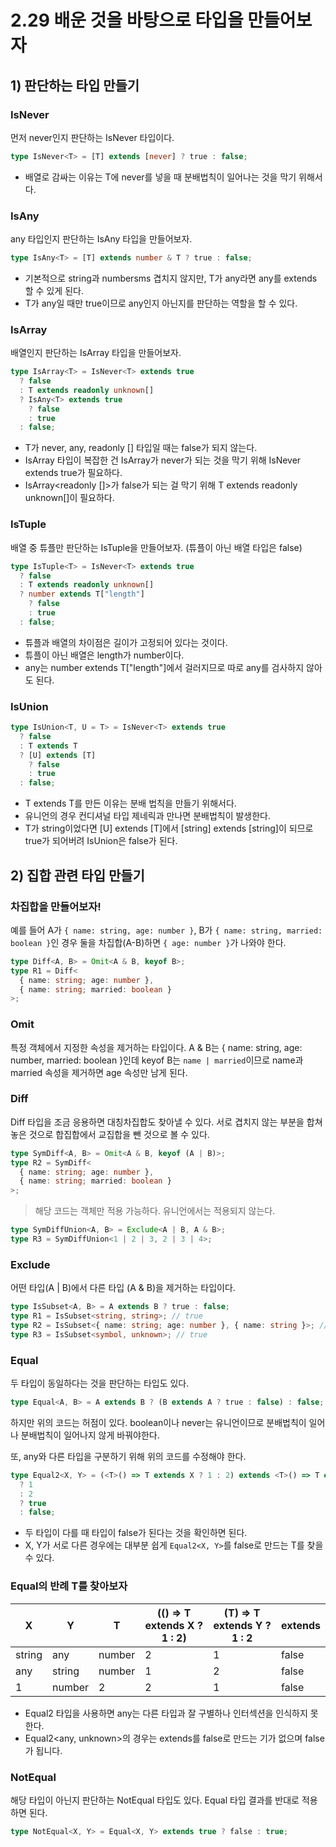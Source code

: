 # 2.29 배운 것을 바탕으로 타입을 만들어보자

## 1) 판단하는 타입 만들기

### IsNever

먼저 never인지 판단하는 IsNever 타입이다.

```ts
type IsNever<T> = [T] extends [never] ? true : false;
```

- 배열로 감싸는 이유는 T에 never를 넣을 때 분배법칙이 일어나는 것을 막기 위해서다.

### IsAny

any 타입인지 판단하는 IsAny 타입을 만들어보자.

```ts
type IsAny<T> = [T] extends number & T ? true : false;
```

- 기본적으로 string과 numbersms 겹치지 않지만, T가 any라면 any를 extends 할 수 있게 된다.
- T가 any일 때만 true이므로 any인지 아닌지를 판단하는 역할을 할 수 있다.

### IsArray

배열인지 판단하는 IsArray 타입을 만들어보자.

```ts
type IsArray<T> = IsNever<T> extends true
  ? false
  : T extends readonly unknown[]
  ? IsAny<T> extends true
    ? false
    : true
  : false;
```

- T가 never, any, readonly [] 타입일 때는 false가 되지 않는다.
- IsArray<T> 타입이 복잡한 건 IsArray<never>가 never가 되는 것을 막기 위해 IsNever<T> extends true가 필요하다.
- IsArray<readonly []>가 false가 되는 걸 막기 위해 T extends readonly unknown[]이 필요하다.

### IsTuple

배열 중 튜플만 판단하는 IsTuple을 만들어보자. (튜플이 아닌 배열 타입은 false)

```ts
type IsTuple<T> = IsNever<T> extends true
  ? false
  : T extends readonly unknown[]
  ? number extends T["length"]
    ? false
    : true
  : false;
```

- 튜플과 배열의 차이점은 길이가 고정되어 있다는 것이다.
- 튜플이 아닌 배열은 length가 number이다.
- any는 number extends T["length"]에서 걸러지므로 따로 any를 검사하지 않아도 된다.

### IsUnion

```ts
type IsUnion<T, U = T> = IsNever<T> extends true
  ? false
  : T extends T
  ? [U] extends [T]
    ? false
    : true
  : false;
```

- T extends T를 만든 이유는 분배 법칙을 만들기 위해서다.
- 유니언의 경우 컨디셔널 타입 제네릭과 만나면 분배법칙이 발생한다.
- T가 string이었다면 [U] extends [T]에서 [string] extends [string]이 되므로 true가 되어버려 IsUnion<string>은 false가 된다.

## 2) 집합 관련 타입 만들기

### 차집합을 만들어보자!

예를 들어 A가 `{ name: string, age: number }`, B가 `{ name: string, married: boolean }`인 경우 둘을 차집합(A-B)하면 `{ age: number }`가 나와야 한다.

```ts
type Diff<A, B> = Omit<A & B, keyof B>;
type R1 = Diff<
  { name: string; age: number },
  { name: string; married: boolean }
>;
```

### Omit

특정 객체에서 지정한 속성을 제거하는 타입이다. A & B는 { name: string, age: number, married: boolean }인데 keyof B는 `name | married`이므로 name과 married 속성을 제거하면 age 속성만 남게 된다.

### Diff

Diff 타입을 조금 응용하면 대칭차집합도 찾아낼 수 있다. 서로 겹치지 않는 부분을 합쳐놓은 것으로 합집합에서 교집합을 뺀 것으로 볼 수 있다.

```ts
type SymDiff<A, B> = Omit<A & B, keyof (A | B)>;
type R2 = SymDiff<
  { name: string; age: number },
  { name: string; married: boolean }
>;
```

> 해당 코드는 객체만 적용 가능하다. 유니언에서는 적용되지 않는다.

```ts
type SymDiffUnion<A, B> = Exclude<A | B, A & B>;
type R3 = SymDiffUnion<1 | 2 | 3, 2 | 3 | 4>;
```

### Exclude

어떤 타입(A | B)에서 다른 타입 (A & B)을 제거하는 타입이다.

```ts
type IsSubset<A, B> = A extends B ? true : false;
type R1 = IsSubset<string, string>; // true
type R2 = IsSubset<{ name: string; age: number }, { name: string }>; // true
type R3 = IsSubset<symbol, unknown>; // true
```

### Equal

두 타입이 동일하다는 것을 판단하는 타입도 있다.

```ts
type Equal<A, B> = A extends B ? (B extends A ? true : false) : false;
```

하지만 위의 코드는 허점이 있다. boolean이나 never는 유니언이므로 분배법칙이 일어나 분배법칙이 일어나지 않게 바꿔야한다.

또, any와 다른 타입을 구분하기 위해 위의 코드를 수정해야 한다.

```ts
type Equal2<X, Y> = (<T>() => T extends X ? 1 : 2) extends <T>() => T extends Y
  ? 1
  : 2
  ? true
  : false;
```

- 두 타입이 다를 때 타입이 false가 된다는 것을 확인하면 된다.
- X, Y가 서로 다른 경우에는 대부분 쉽게 `Equal2<X, Y>`를 false로 만드는 T를 찾을 수 있다.

### Equal의 반례 T를 찾아보자

| X      | Y      | T      | (<T>() => T extends X ? 1 : 2) | (T<X>) => T extends Y ? 1 : 2 | extends |
| ------ | ------ | ------ | ------------------------------ | ----------------------------- | ------- |
| string | any    | number | 2                              | 1                             | false   |
| any    | string | number | 1                              | 2                             | false   |
| 1      | number | 2      | 2                              | 1                             | false   |

- Equal2 타입을 사용하면 any는 다른 타입과 잘 구별하나 인터섹션을 인식하지 못한다.
- Equal2<any, unknown>의 경우는 extends를 false로 만드는 기가 없으며 false가 됩니다.

### NotEqual

해당 타입이 아닌지 판단하는 NotEqual 타입도 있다.
Equal 타입 결과를 반대로 적용하면 된다.

```ts
type NotEqual<X, Y> = Equal<X, Y> extends true ? false : true;
```

<br />
<br />
